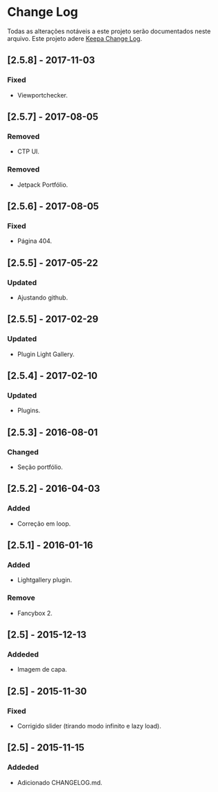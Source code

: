 # Change Log

Todas as alterações notáveis a este projeto serão documentados neste arquivo.
Este projeto adere [Keepa Change Log](http://keepachangelog.com/pt-BR/).

## [2.5.8] - 2017-11-03
### Fixed
- Viewportchecker.

## [2.5.7] - 2017-08-05
### Removed
- CTP UI.

### Removed
- Jetpack Portfólio.

## [2.5.6] - 2017-08-05
### Fixed
- Página 404.

## [2.5.5] - 2017-05-22
### Updated
- Ajustando github.

## [2.5.5] - 2017-02-29
### Updated
- Plugin Light Gallery.

## [2.5.4] - 2017-02-10
### Updated
- Plugins.

## [2.5.3] - 2016-08-01
### Changed
- Seção portfólio.

## [2.5.2] - 2016-04-03
### Added
- Correção em loop.

## [2.5.1] - 2016-01-16
### Added
- Lightgallery plugin.

### Remove
- Fancybox 2.

## [2.5] - 2015-12-13
### Addeded
- Imagem de capa.

## [2.5] - 2015-11-30
### Fixed
- Corrigido slider (tirando modo infinito e lazy load).

## [2.5] - 2015-11-15
### Addeded
- Adicionado CHANGELOG.md.
